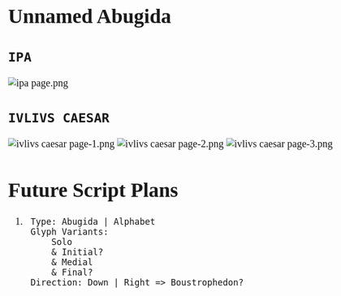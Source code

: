<style>
	body {
		font: 20px Verdana;
	}
</style>
# Unnamed Abugida
## `IPA`
![ipa page.png](site/png/ipa/page.png)
## `IVLIVS CAESAR`
![ivlivs caesar page-1.png](site/png/ivlivs-caesar/page-1.png)
![ivlivs caesar page-2.png](site/png/ivlivs-caesar/page-2.png)
![ivlivs caesar page-3.png](site/png/ivlivs-caesar/page-3.png)
# Future Script Plans
1. ```
	Type: Abugida | Alphabet
	Glyph Variants:
		Solo
		& Initial?
		& Medial
		& Final?
	Direction: Down | Right => Boustrophedon?
	```